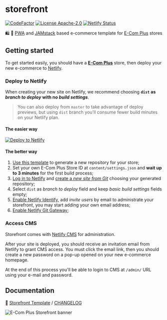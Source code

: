 # storefront

[![CodeFactor](https://www.codefactor.io/repository/github/ecomclub/storefront/badge)](https://www.codefactor.io/repository/github/ecomclub/storefront)
[![License Apache-2.0](https://img.shields.io/badge/License-Apache_2.0-orange.svg)](https://opensource.org/licenses/Apache-2.0)
[![Netlify Status](https://api.netlify.com/api/v1/badges/ac85a3a2-c06d-4e69-98ce-40c2190db198/deploy-status)](https://app.netlify.com/sites/ecomplus-storefront/deploys)

:shopping: :rocket:
[PWA](https://developers.google.com/web/progressive-web-apps) and
[JAMstack](https://jamstack.org/)
based e-commerce template for
[E-Com Plus](https://www.e-com.plus)
stores

## Getting started

To get started easily, you should have a
**[E-Com Plus](https://www.e-com.plus)** store,
then deploy your new e-commerce to
[Netlify](https://www.netlify.com/).

### Deploy to Netlify

When creating your new site on Netlify, we recommend choosing
**`dist` as _branch to deploy_ with no _build settings_**.

> You can also deploy from `master`
to take advantage of deploy previews, but using `dist` branch
you'll consume fewer build minutes on your Netlify plan.

#### The easier way

[![Deploy to Netlify](https://www.netlify.com/img/deploy/button.svg)](https://app.netlify.com/start/deploy?stack=cms&repository=https://github.com/ecomclub/storefront)

#### The better way

1. [Use this template](https://github.com/ecomclub/storefront/generate)
to generate a new repository for your store;
2. Set your own E-Com Plus Store ID at `content/settings.json`
and **wait up to 3 minutes** for the first build process;
3. [Log in to Netlify](https://app.netlify.com/) and
[create a _new site from Git_](https://docs.netlify.com/site-deploys/create-deploys/#deploy-with-git)
choosing your generated repository;
4. Select `dist` as _branch to deploy_ field and keep
_basic build settings_ fields empty;
5. [Enable Netlify Identify](https://docs.netlify.com/visitor-access/identity/#enable-identity-in-the-ui),
add _invite users_ by email to administrate your storefront,
you may start adding your own email address;
6. [Enable Netlify Git Gateway](https://docs.netlify.com/visitor-access/git-gateway/#setup-and-settings);

### Access CMS

Storefront comes with [Netlify CMS](https://www.netlifycms.org/)
for administration.

After your site is deployed, you should receive an invitation email
from Netlify to grant CMS access.
You must click the email link, then you should create
a new password on a pop-up opened on your new e-commerce homepage.

At the end of this process you'll be able to login to CMS
at `/admin/` URL using your e-mail and password.

## Documentation

:page_with_curl: [Storefront Template](https://github.com/ecomclub/storefront-template#storefront-template)
/ [CHANGELOG](https://github.com/ecomclub/storefront-template/blob/master/CHANGELOG.md)

![E-Com Plus Storefront banner](https://repository-images.githubusercontent.com/183649678/1c624a80-3180-11ea-8761-1f45e0f675a5)
